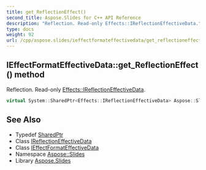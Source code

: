 ```yaml
---
title: get_ReflectionEffect()
second_title: Aspose.Slides for C++ API Reference
description: "Reflection. Read-only Effects::IReflectionEffectiveData."
type: docs
weight: 92
url: /cpp/aspose.slides/ieffectformateffectivedata/get_reflectioneffect/
---
```

## IEffectFormatEffectiveData::get_ReflectionEffect() method


Reflection. Read-only [Effects::IReflectionEffectiveData](../../../aspose.slides.effects/ireflectioneffectivedata/).

```cpp
virtual System::SharedPtr<Effects::IReflectionEffectiveData> Aspose::Slides::IEffectFormatEffectiveData::get_ReflectionEffect()=0
```

## See Also

* Typedef [SharedPtr](../../system/sharedptr/)
* Class [IReflectionEffectiveData](../../aspose.slides.effects/ireflectioneffectivedata/)
* Class [IEffectFormatEffectiveData](./)
* Namespace [Aspose::Slides](../)
* Library [Aspose.Slides](../../)